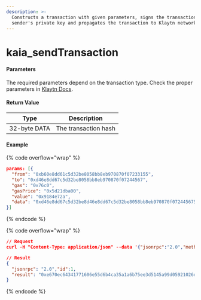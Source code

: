 ```yaml
---
description: >-
  Constructs a transaction with given parameters, signs the transaction with a
  sender's private key and propagates the transaction to Klaytn network.
---
```


# kaia\_sendTransaction

#### **Parameters**

The required parameters depend on the transaction type. Check the proper parameters in [Klaytn Docs](https://docs.klaytn.foundation/dapp/json-rpc/api-references/klay/transaction/transaction-type-support).

#### **Return Value**

| Type         | Description          |
| ------------ | -------------------- |
| 32-byte DATA | The transaction hash |

#### Example

{% code overflow="wrap" %}
```json
params: [{
  "from": "0xb60e8dd61c5d32be8058bb8eb970870f07233155",
  "to": "0xd46e8dd67c5d32be8058bb8eb970870f07244567",
  "gas": "0x76c0",
  "gasPrice": "0x5d21dba00",
  "value": "0x9184e72a",
  "data": "0xd46e8dd67c5d32be8d46e8dd67c5d32be8058bb8eb970870f072445675058bb8eb970870f072445675"
}]
```
{% endcode %}

{% code overflow="wrap" %}
```json
// Request
curl -H "Content-Type: application/json" --data '{"jsonrpc":"2.0","method":"kaia_sendTransaction","params":[{see above}],"id":1}' http://kaia.blockpi.network/v1/rpc/your-api-key

// Result
{
  "jsonrpc": "2.0","id":1,
  "result": "0xe670ec64341771606e55d6b4ca35a1a6b75ee3d5145a99d05921026d1527331"
}
```
{% endcode %}
